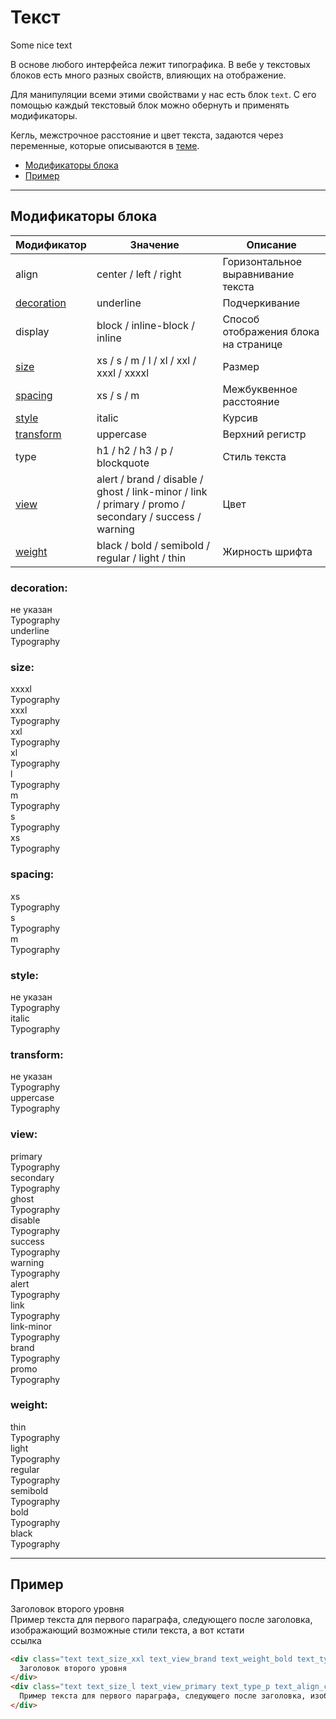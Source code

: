 # Текст

<div class="preview">
	<div class="text text_size_xxxl text_view_secondary text_weight_bold">Some nice text</div>
</div>

В основе любого интерфейса лежит типографика. В вебе у текстовых блоков есть много разных свойств, влияющих на отображение.

Для манипуляции всеми этими свойствами у нас есть блок `text`. С его помощью каждый текстовый блок можно обернуть и применять модификаторы.

Кегль, межстрочное расстояние и цвет текста, задаются через переменные, которые описываются в [теме](http://whitepaper.tools/doc.html#/theme-text).

* [Модификаторы блока](#Модификаторы)
* [Пример](#Пример)

___

## Модификаторы блока

Модификатор | Значение                                         | Описание
----------- | ------------------------------------------------ | ------------------------------------
align | center / left / right                        | Горизонтальное выравнивание текста
[decoration](#decoration) | underline                          | Подчеркивание
display | block / inline-block / inline            | Способ отображения блока на странице
[size](#size) | xs / s / m / l / xl / xxl / xxxl / xxxxl       | Размер
[spacing](#spacing) | xs / s / m                               | Межбуквенное расстояние
[style](#style) | italic                                       | Курсив
[transform](#transform) | uppercase                            | Верхний регистр
type | h1 / h2 / h3 / p / blockquote                  | Стиль текста
[view](#view) | alert / brand / disable / ghost / link-minor / link / primary / promo / secondary / success / warning | Цвет
[weight](#view) | black / bold / semibold / regular / light / thin | Жирность шрифта

### decoration:

<div class="tpl-grid tpl-grid_m-columns_6 tpl-grid_col-gap_third tpl-grid_row-gap_third tpl-grid_vertical-align_center decorator decorator_indent-v_xl ">
	<div class="tpl-grid__fraction tpl-grid__fraction_m-col_1">
		<div class="text text_size_xl text_view_ghost">не указан</div>
	</div>
	<div class="tpl-grid__fraction tpl-grid__fraction_m-col_5">
		<div class="text text_size_xl">Typography</div>
	</div>
</div>

<div class="tpl-grid tpl-grid_m-columns_6 tpl-grid_col-gap_third tpl-grid_row-gap_third tpl-grid_vertical-align_center decorator decorator_indent-b_xl">
	<div class="tpl-grid__fraction tpl-grid__fraction_m-col_1">
		<div class="text text_size_xl text_view_ghost">underline</div>
	</div>
	<div class="tpl-grid__fraction tpl-grid__fraction_m-col_5">
		<div class="text text_size_xl text_decoration_underline">Typography</div>
	</div>
</div>

### size:

<div class="tpl-grid tpl-grid_m-columns_6 tpl-grid_col-gap_third tpl-grid_row-gap_third tpl-grid_vertical-align_center decorator decorator_indent-v_xl ">
	<div class="tpl-grid__fraction tpl-grid__fraction_m-col_1">
		<div class="text text_size_xl text_view_ghost">xxxxl</div>
	</div>
	<div class="tpl-grid__fraction tpl-grid__fraction_m-col_5">
		<div class="text text_size_xxxxl">Typography</div>
	</div>
</div>

<div class="tpl-grid tpl-grid_m-columns_6 tpl-grid_col-gap_third tpl-grid_row-gap_third tpl-grid_vertical-align_center decorator decorator_indent-b_xl">
	<div class="tpl-grid__fraction tpl-grid__fraction_m-col_1">
		<div class="text text_size_xl text_view_ghost">xxxl</div>
	</div>
	<div class="tpl-grid__fraction tpl-grid__fraction_m-col_5">
		<div class="text text_size_xxxl">Typography</div>
	</div>
</div>

<div class="tpl-grid tpl-grid_m-columns_6 tpl-grid_col-gap_third tpl-grid_row-gap_third tpl-grid_vertical-align_center decorator decorator_indent-b_xl">
	<div class="tpl-grid__fraction tpl-grid__fraction_m-col_1">
		<div class="text text_size_xl text_view_ghost">xxl</div>
	</div>
	<div class="tpl-grid__fraction tpl-grid__fraction_m-col_5">
		<div class="text text_size_xxl">Typography</div>
	</div>
</div>

<div class="tpl-grid tpl-grid_m-columns_6 tpl-grid_col-gap_third tpl-grid_row-gap_third tpl-grid_vertical-align_center decorator decorator_indent-b_xl">
	<div class="tpl-grid__fraction tpl-grid__fraction_m-col_1">
		<div class="text text_size_xl text_view_ghost">xl</div>
	</div>
	<div class="tpl-grid__fraction tpl-grid__fraction_m-col_5">
		<div class="text text_size_xl">Typography</div>
	</div>
</div>

<div class="tpl-grid tpl-grid_m-columns_6 tpl-grid_col-gap_third tpl-grid_row-gap_third tpl-grid_vertical-align_center decorator decorator_indent-b_xl">
	<div class="tpl-grid__fraction tpl-grid__fraction_m-col_1">
		<div class="text text_size_xl text_view_ghost">l</div>
	</div>
	<div class="tpl-grid__fraction tpl-grid__fraction_m-col_5">
		<div class="text text_size_l">Typography</div>
	</div>
</div>

<div class="tpl-grid tpl-grid_m-columns_6 tpl-grid_col-gap_third tpl-grid_row-gap_third tpl-grid_vertical-align_center decorator decorator_indent-b_xl">
	<div class="tpl-grid__fraction tpl-grid__fraction_m-col_1">
		<div class="text text_size_xl text_view_ghost">m</div>
	</div>
	<div class="tpl-grid__fraction tpl-grid__fraction_m-col_5">
		<div class="text text_size_m">Typography</div>
	</div>
</div>

<div class="tpl-grid tpl-grid_m-columns_6 tpl-grid_col-gap_third tpl-grid_row-gap_third tpl-grid_vertical-align_center decorator decorator_indent-b_xl">
	<div class="tpl-grid__fraction tpl-grid__fraction_m-col_1">
		<div class="text text_size_xl text_view_ghost">s</div>
	</div>
	<div class="tpl-grid__fraction tpl-grid__fraction_m-col_5">
		<div class="text text_size_s">Typography</div>
	</div>
</div>

<div class="tpl-grid tpl-grid_m-columns_6 tpl-grid_col-gap_third tpl-grid_row-gap_third tpl-grid_vertical-align_center decorator decorator_indent-b_xl">
	<div class="tpl-grid__fraction tpl-grid__fraction_m-col_1">
		<div class="text text_size_xl text_view_ghost">xs</div>
	</div>
	<div class="tpl-grid__fraction tpl-grid__fraction_m-col_5">
		<div class="text text_size_xs">Typography</div>
	</div>
</div>

### spacing:

<div class="tpl-grid tpl-grid_m-columns_6 tpl-grid_col-gap_third tpl-grid_row-gap_third tpl-grid_vertical-align_center decorator decorator_indent-v_xl ">
	<div class="tpl-grid__fraction tpl-grid__fraction_m-col_1">
		<div class="text text_size_xl text_view_ghost">xs</div>
	</div>
	<div class="tpl-grid__fraction tpl-grid__fraction_m-col_5">
		<div class="text text_size_xl text_transform_uppercase text_spacing_xs">Typography</div>
	</div>
</div>

<div class="tpl-grid tpl-grid_m-columns_6 tpl-grid_col-gap_third tpl-grid_row-gap_third tpl-grid_vertical-align_center decorator decorator_indent-b_xl">
	<div class="tpl-grid__fraction tpl-grid__fraction_m-col_1">
		<div class="text text_size_xl text_view_ghost">s</div>
	</div>
	<div class="tpl-grid__fraction tpl-grid__fraction_m-col_5">
		<div class="text text_size_xl text_transform_uppercase text_spacing_s">Typography</div>
	</div>
</div>

<div class="tpl-grid tpl-grid_m-columns_6 tpl-grid_col-gap_third tpl-grid_row-gap_third tpl-grid_vertical-align_center decorator decorator_indent-b_xl">
	<div class="tpl-grid__fraction tpl-grid__fraction_m-col_1">
		<div class="text text_size_xl text_view_ghost">m</div>
	</div>
	<div class="tpl-grid__fraction tpl-grid__fraction_m-col_5">
		<div class="text text_size_xl text_transform_uppercase text_spacing_m">Typography</div>
	</div>
</div>

### style:

<div class="tpl-grid tpl-grid_m-columns_6 tpl-grid_col-gap_third tpl-grid_row-gap_third tpl-grid_vertical-align_center decorator decorator_indent-v_xl ">
	<div class="tpl-grid__fraction tpl-grid__fraction_m-col_1">
		<div class="text text_size_xl text_view_ghost">не указан</div>
	</div>
	<div class="tpl-grid__fraction tpl-grid__fraction_m-col_5">
		<div class="text text_size_xl">Typography</div>
	</div>
</div>

<div class="tpl-grid tpl-grid_m-columns_6 tpl-grid_col-gap_third tpl-grid_row-gap_third tpl-grid_vertical-align_center decorator decorator_indent-b_xl">
	<div class="tpl-grid__fraction tpl-grid__fraction_m-col_1">
		<div class="text text_size_xl text_view_ghost">italic</div>
	</div>
	<div class="tpl-grid__fraction tpl-grid__fraction_m-col_5">
		<div class="text text_size_xl text_style_italic">Typography</div>
	</div>
</div>

### transform:

<div class="tpl-grid tpl-grid_m-columns_6 tpl-grid_col-gap_third tpl-grid_row-gap_third tpl-grid_vertical-align_center decorator decorator_indent-v_xl ">
	<div class="tpl-grid__fraction tpl-grid__fraction_m-col_1">
		<div class="text text_size_xl text_view_ghost">не указан</div>
	</div>
	<div class="tpl-grid__fraction tpl-grid__fraction_m-col_5">
		<div class="text text_size_xl">Typography</div>
	</div>
</div>

<div class="tpl-grid tpl-grid_m-columns_6 tpl-grid_col-gap_third tpl-grid_row-gap_third tpl-grid_vertical-align_center decorator decorator_indent-b_xl">
	<div class="tpl-grid__fraction tpl-grid__fraction_m-col_1">
		<div class="text text_size_xl text_view_ghost">uppercase</div>
	</div>
	<div class="tpl-grid__fraction tpl-grid__fraction_m-col_5">
		<div class="text text_size_xl text_transform_uppercase">Typography</div>
	</div>
</div>

### view:

<div class="tpl-grid tpl-grid_m-columns_6 tpl-grid_col-gap_third tpl-grid_row-gap_third tpl-grid_vertical-align_center decorator decorator_indent-v_xl ">
	<div class="tpl-grid__fraction tpl-grid__fraction_m-col_1">
		<div class="text text_size_xl text_view_ghost">primary</div>
	</div>
	<div class="tpl-grid__fraction tpl-grid__fraction_m-col_5">
		<div class="text text_size_xl text_view_primary">Typography</div>
	</div>
</div>

<div class="tpl-grid tpl-grid_m-columns_6 tpl-grid_col-gap_third tpl-grid_row-gap_third tpl-grid_vertical-align_center decorator decorator_indent-b_xl">
	<div class="tpl-grid__fraction tpl-grid__fraction_m-col_1">
		<div class="text text_size_xl text_view_ghost">secondary</div>
	</div>
	<div class="tpl-grid__fraction tpl-grid__fraction_m-col_5">
		<div class="text text_size_xl text_view_secondary">Typography</div>
	</div>
</div>

<div class="tpl-grid tpl-grid_m-columns_6 tpl-grid_col-gap_third tpl-grid_row-gap_third tpl-grid_vertical-align_center decorator decorator_indent-b_xl">
	<div class="tpl-grid__fraction tpl-grid__fraction_m-col_1">
		<div class="text text_size_xl text_view_ghost">ghost</div>
	</div>
	<div class="tpl-grid__fraction tpl-grid__fraction_m-col_5">
		<div class="text text_size_xl text_view_ghost">Typography</div>
	</div>
</div>

<div class="tpl-grid tpl-grid_m-columns_6 tpl-grid_col-gap_third tpl-grid_row-gap_third tpl-grid_vertical-align_center decorator decorator_indent-b_xl">
	<div class="tpl-grid__fraction tpl-grid__fraction_m-col_1">
		<div class="text text_size_xl text_view_ghost">disable</div>
	</div>
	<div class="tpl-grid__fraction tpl-grid__fraction_m-col_5">
		<div class="text text_size_xl text_view_disable">Typography</div>
	</div>
</div>

<div class="tpl-grid tpl-grid_m-columns_6 tpl-grid_col-gap_third tpl-grid_row-gap_third tpl-grid_vertical-align_center decorator decorator_indent-b_xl">
	<div class="tpl-grid__fraction tpl-grid__fraction_m-col_1">
		<div class="text text_size_xl text_view_ghost">success</div>
	</div>
	<div class="tpl-grid__fraction tpl-grid__fraction_m-col_5">
		<div class="text text_size_xl text_view_success">Typography</div>
	</div>
</div>

<div class="tpl-grid tpl-grid_m-columns_6 tpl-grid_col-gap_third tpl-grid_row-gap_third tpl-grid_vertical-align_center decorator decorator_indent-b_xl">
	<div class="tpl-grid__fraction tpl-grid__fraction_m-col_1">
		<div class="text text_size_xl text_view_ghost">warning</div>
	</div>
	<div class="tpl-grid__fraction tpl-grid__fraction_m-col_5">
		<div class="text text_size_xl text_view_warning">Typography</div>
	</div>
</div>

<div class="tpl-grid tpl-grid_m-columns_6 tpl-grid_col-gap_third tpl-grid_row-gap_third tpl-grid_vertical-align_center decorator decorator_indent-b_xl">
	<div class="tpl-grid__fraction tpl-grid__fraction_m-col_1">
		<div class="text text_size_xl text_view_ghost">alert</div>
	</div>
	<div class="tpl-grid__fraction tpl-grid__fraction_m-col_5">
		<div class="text text_size_xl text_view_alert">Typography</div>
	</div>
</div>

<div class="tpl-grid tpl-grid_m-columns_6 tpl-grid_col-gap_third tpl-grid_row-gap_third tpl-grid_vertical-align_center decorator decorator_indent-b_xl">
	<div class="tpl-grid__fraction tpl-grid__fraction_m-col_1">
		<div class="text text_size_xl text_view_ghost">link</div>
	</div>
	<div class="tpl-grid__fraction tpl-grid__fraction_m-col_5">
		<div class="text text_size_xl text_view_link">Typography</div>
	</div>
</div>

<div class="tpl-grid tpl-grid_m-columns_6 tpl-grid_col-gap_third tpl-grid_row-gap_third tpl-grid_vertical-align_center decorator decorator_indent-b_xl">
	<div class="tpl-grid__fraction tpl-grid__fraction_m-col_1">
		<div class="text text_size_xl text_view_ghost">link-minor</div>
	</div>
	<div class="tpl-grid__fraction tpl-grid__fraction_m-col_5">
		<div class="text text_size_xl text_view_link-minor">Typography</div>
	</div>
</div>

<div class="tpl-grid tpl-grid_m-columns_6 tpl-grid_col-gap_third tpl-grid_row-gap_third tpl-grid_vertical-align_center decorator decorator_indent-b_xl">
	<div class="tpl-grid__fraction tpl-grid__fraction_m-col_1">
		<div class="text text_size_xl text_view_ghost">brand</div>
	</div>
	<div class="tpl-grid__fraction tpl-grid__fraction_m-col_5">
		<div class="text text_size_xl text_view_brand">Typography</div>
	</div>
</div>

<div class="tpl-grid tpl-grid_m-columns_6 tpl-grid_col-gap_third tpl-grid_row-gap_third tpl-grid_vertical-align_center decorator decorator_indent-b_xl">
	<div class="tpl-grid__fraction tpl-grid__fraction_m-col_1">
		<div class="text text_size_xl text_view_ghost">promo</div>
	</div>
	<div class="tpl-grid__fraction tpl-grid__fraction_m-col_5">
		<div class="text text_size_xl text_view_promo">Typography</div>
	</div>
</div>

### weight:

<div class="tpl-grid tpl-grid_m-columns_6 tpl-grid_col-gap_third tpl-grid_row-gap_third tpl-grid_vertical-align_center decorator decorator_indent-v_xl ">
	<div class="tpl-grid__fraction tpl-grid__fraction_m-col_1">
		<div class="text text_size_xl text_view_ghost">thin</div>
	</div>
	<div class="tpl-grid__fraction tpl-grid__fraction_m-col_5">
		<div class="text text_size_xl text_weight_thin">Typography</div>
	</div>
</div>

<div class="tpl-grid tpl-grid_m-columns_6 tpl-grid_col-gap_third tpl-grid_row-gap_third tpl-grid_vertical-align_center decorator decorator_indent-b_xl">
	<div class="tpl-grid__fraction tpl-grid__fraction_m-col_1">
		<div class="text text_size_xl text_view_ghost">light</div>
	</div>
	<div class="tpl-grid__fraction tpl-grid__fraction_m-col_5">
		<div class="text text_size_xl text_weight_light">Typography</div>
	</div>
</div>

<div class="tpl-grid tpl-grid_m-columns_6 tpl-grid_col-gap_third tpl-grid_row-gap_third tpl-grid_vertical-align_center decorator decorator_indent-b_xl">
	<div class="tpl-grid__fraction tpl-grid__fraction_m-col_1">
		<div class="text text_size_xl text_view_ghost">regular</div>
	</div>
	<div class="tpl-grid__fraction tpl-grid__fraction_m-col_5">
		<div class="text text_size_xl text_weight_regular">Typography</div>
	</div>
</div>

<div class="tpl-grid tpl-grid_m-columns_6 tpl-grid_col-gap_third tpl-grid_row-gap_third tpl-grid_vertical-align_center decorator decorator_indent-b_xl">
	<div class="tpl-grid__fraction tpl-grid__fraction_m-col_1">
		<div class="text text_size_xl text_view_ghost">semibold</div>
	</div>
	<div class="tpl-grid__fraction tpl-grid__fraction_m-col_5">
		<div class="text text_size_xl text_weight_semibold">Typography</div>
	</div>
</div>

<div class="tpl-grid tpl-grid_m-columns_6 tpl-grid_col-gap_third tpl-grid_row-gap_third tpl-grid_vertical-align_center decorator decorator_indent-b_xl">
	<div class="tpl-grid__fraction tpl-grid__fraction_m-col_1">
		<div class="text text_size_xl text_view_ghost">bold</div>
	</div>
	<div class="tpl-grid__fraction tpl-grid__fraction_m-col_5">
		<div class="text text_size_xl text_weight_bold">Typography</div>
	</div>
</div>

<div class="tpl-grid tpl-grid_m-columns_6 tpl-grid_col-gap_third tpl-grid_row-gap_third tpl-grid_vertical-align_center decorator decorator_indent-b_xl">
	<div class="tpl-grid__fraction tpl-grid__fraction_m-col_1">
		<div class="text text_size_xl text_view_ghost">black</div>
	</div>
	<div class="tpl-grid__fraction tpl-grid__fraction_m-col_5">
		<div class="text text_size_xl text_weight_black">Typography</div>
	</div>
</div>

___

## Пример

<div class="text text_size_xxl text_view_brand text_weight_bold text_type_h2 text_align_center">
  Заголовок второго уровня
</div>
<div class="text text_size_l text_view_primary text_type_p text_align_center">
  Пример текста для первого параграфа, следующего после заголовка, изображающий возможные стили текста, а вот кстати <div class="text text_display_inline text_view_link">ссылка</div>
</div>


```html
<div class="text text_size_xxl text_view_brand text_weight_bold text_type_h2 text_align_center">
  Заголовок второго уровня
</div>
<div class="text text_size_l text_view_primary text_type_p text_align_center">
  Пример текста для первого параграфа, следующего после заголовка, изображающий возможные стили текста, а вот кстати <div class="text text_display_inline text_view_link">ссылка</div>
</div>
```
